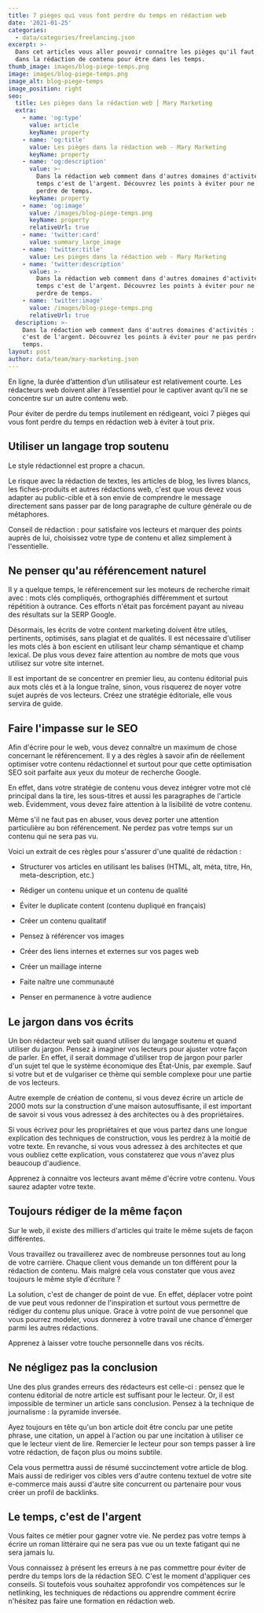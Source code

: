 ```yaml
---
title: 7 pièges qui vous font perdre du temps en rédaction web
date: '2021-01-25'
categories:
  - data/categories/freelancing.json
excerpt: >-
  Dans cet articles vous aller pouvoir connaître les pièges qu'il faut éviter
  dans la rédaction de contenu pour être dans les temps.
thumb_image: images/blog-piege-temps.png
image: images/blog-piege-temps.png
image_alt: blog-piege-temps
image_position: right
seo:
  title: Les pièges dans la rédaction web ⎮ Mary Marketing
  extra:
    - name: 'og:type'
      value: article
      keyName: property
    - name: 'og:title'
      value: Les pièges dans la rédaction web - Mary Marketing
      keyName: property
    - name: 'og:description'
      value: >-
        Dans la rédaction web comment dans d'autres domaines d'activités : le
        temps c'est de l'argent. Découvrez les points à éviter pour ne pas
        perdre de temps.
      keyName: property
    - name: 'og:image'
      value: /images/blog-piege-temps.png
      keyName: property
      relativeUrl: true
    - name: 'twitter:card'
      value: summary_large_image
    - name: 'twitter:title'
      value: Les pièges dans la rédaction web - Mary Marketing
    - name: 'twitter:description'
      value: >-
        Dans la rédaction web comment dans d'autres domaines d'activités : le
        temps c'est de l'argent. Découvrez les points à éviter pour ne pas
        perdre de temps.
    - name: 'twitter:image'
      value: /images/blog-piege-temps.png
      relativeUrl: true
  description: >-
    Dans la rédaction web comment dans d'autres domaines d'activités : le temps
    c'est de l'argent. Découvrez les points à éviter pour ne pas perdre de
    temps.
layout: post
author: data/team/mary-marketing.json
---
```

En ligne, la durée d’attention d’un utilisateur est relativement courte. Les rédacteurs web doivent aller à l’essentiel pour le captiver avant qu’il ne se concentre sur un autre contenu web.

Pour éviter de perdre du temps inutilement en rédigeant, voici 7 pièges qui vous font perdre du temps en rédaction web à éviter à tout prix.

## Utiliser un langage trop soutenu

Le style rédactionnel est propre a chacun.

Le risque avec la rédaction de textes, les articles de blog, les livres blancs, les fiches-produits et autres rédactions web, c'est que vous devez vous adapter au public-cible et à son envie de comprendre le message directement sans passer par de long paragraphe de culture générale ou de métaphores.

Conseil de rédaction : pour satisfaire vos lecteurs et marquer des points auprès de lui, choisissez votre type de contenu et allez simplement à l'essentielle.

## Ne penser qu'au référencement naturel

Il y a quelque temps, le référencement sur les moteurs de recherche rimait avec : mots clés compliqués, orthographiés différemment et surtout répétition à outrance. Ces efforts n'était pas forcément payant au niveau des résultats sur la SERP Google.

Désormais, les écrits de votre content marketing doivent être utiles, pertinents, optimisés, sans plagiat et de qualités. Il est nécessaire d'utiliser les mots clés à bon escient en utilisant leur champ sémantique et champ lexical. De plus vous devez faire attention au nombre de mots que vous utilisez sur votre site internet.

Il est important de se concentrer en premier lieu, au contenu éditorial puis aux mots clés et à la longue traîne, sinon, vous risquerez de noyer votre sujet auprès de vos lecteurs. Créez une stratégie éditoriale, elle vous servira de guide.

## Faire l'impasse sur le SEO

Afin d'écrire pour le web, vous devez connaître un maximum de chose concernant le référencement. Il y a des règles à savoir afin de réellement optimiser votre contenu rédactionnel et surtout pour que cette optimisation SEO soit parfaite aux yeux du moteur de recherche Google.

En effet, dans votre stratégie de contenu vous devez intégrer votre mot clé principal dans la tire, les sous-titres et aussi les paragraphes de l'article web. Évidemment, vous devez faire attention à la lisibilité de votre contenu.

Même s'il ne faut pas en abuser, vous devez porter une attention particulière au bon référencement. Ne perdez pas votre temps sur un contenu qui ne sera pas vu.

Voici un extrait de ces règles pour s'assurer d'une qualité de rédaction : 

*   Structurer vos articles en utilisant les balises (HTML, alt, méta, titre, Hn, meta-description, etc.)

*   Rédiger un contenu unique et un contenu de qualité

*   Éviter le duplicate content (contenu dupliqué en français)

*   Créer un contenu qualitatif

*   Pensez à référencer vos images

*   Créer des liens internes et externes sur vos pages web

*   Créer un maillage interne

*   Faite naître une communauté

*   Penser en permanence à votre audience

## Le jargon dans vos écrits

Un bon rédacteur web sait quand utiliser du langage soutenu et quand utiliser du jargon. Pensez à imaginer vos lecteurs pour ajuster votre façon de parler. En effet, il serait dommage d'utiliser trop de jargon pour parler d'un sujet tel que le système économique des État-Unis, par exemple. Sauf si votre but et de vulgariser ce thème qui semble complexe pour une partie de vos lecteurs.

Autre exemple de création de contenu, si vous devez écrire un article de 2000 mots sur la construction d'une maison autosuffisante, il est important de savoir si vous vous adressez à des architectes ou à des propriétaires.

Si vous écrivez pour les propriétaires et que vous partez dans une longue explication des techniques de construction, vous les perdrez à la moitié de votre texte. En revanche, si vous vous adressez à des architectes et que vous oubliez cette explication, vous constaterez que vous n'avez plus beaucoup d'audience.

Apprenez à connaitre vos lecteurs avant même d'écrire votre contenu. Vous saurez adapter votre texte.

## Toujours rédiger de la même façon

Sur le web, il existe des milliers d'articles qui traite le même sujets de façon différentes.

Vous travaillez ou travaillerez avec de nombreuse personnes tout au long de votre carrière. Chaque client vous demande un ton différent pour la rédaction de contenu. Mais malgré cela vous constater que vous avez toujours le même style d'écriture ? 

La solution, c'est de changer de point de vue. En effet, déplacer votre point de vue peut vous redonner de l'inspiration et surtout vous permettre de rédiger du contenu plus unique. Grace à votre point de vue personnel que vous pourrez modeler, vous donnerez à votre travail une chance d'émerger parmi les autres rédactions.

Apprenez à laisser votre touche personnelle dans vos récits.

## Ne négligez pas la conclusion

Une des plus grandes erreurs des rédacteurs est celle-ci : pensez que le contenu éditorial de notre article est suffisant pour le lecteur. Or, il est impossible de terminer un article sans conclusion. Pensez à la technique de journalisme : la pyramide inversée.

Ayez toujours en tête qu'un bon article doit être conclu par une petite phrase, une citation, un appel à l'action ou par une incitation à utiliser ce que le lecteur vient de lire. Remercier le lecteur pour son temps passer à lire votre rédaction, de façon plus ou moins subtile.

Cela vous permettra aussi de résumé succinctement votre article de blog. Mais aussi de rediriger vos cibles vers d'autre contenu textuel de votre site  e-commerce mais aussi d'autre site concurrent ou partenaire pour vous créer un profil de backlinks.

## Le temps, c'est de l'argent

Vous faites ce métier pour gagner votre vie. Ne perdez pas votre temps à écrire un roman littéraire qui ne sera pas vue ou un texte fatigant qui ne sera jamais lu.

Vous connaissez à présent les erreurs à ne pas commettre pour éviter de perdre du temps lors de la rédaction SEO. C'est le moment d'appliquer ces conseils. Si toutefois vous souhaitez approfondir vos compétences sur le netlinking, les techniques de rédactions ou apprendre comment écrire n'hésitez pas faire une formation en rédaction web.
